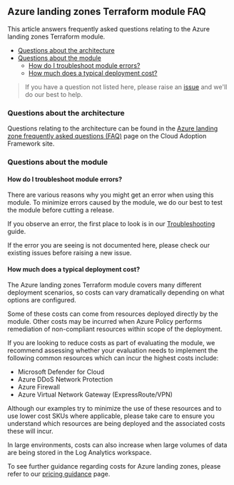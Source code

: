<!-- markdownlint-disable first-line-h1 -->
## Azure landing zones Terraform module FAQ

This article answers frequently asked questions relating to the Azure landing zones Terraform module.

- [Questions about the architecture](#questions-about-the-architecture)
- [Questions about the module](#questions-about-the-module)
  - [How do I troubleshoot module errors?](#how-do-i-troubleshoot-module-errors)
  - [How much does a typical deployment cost?](#how-much-does-a-typical-deployment-cost)

> If you have a question not listed here, please raise an [issue][github_issues] and we'll do our best to help.

### Questions about the architecture

Questions relating to the architecture can be found in the [Azure landing zone frequently asked questions (FAQ)](https://learn.microsoft.com/azure/cloud-adoption-framework/ready/enterprise-scale/faq) page on the Cloud Adoption Framework site.

### Questions about the module

#### How do I troubleshoot module errors?

There are various reasons why you might get an error when using this module.
To minimize errors caused by the module, we do our best to test the module before cutting a release.

If you observe an error, the first place to look is in our [Troubleshooting][wiki_troubleshooting] guide.

If the error you are seeing is not documented here, please check our existing issues before raising a new issue.

#### How much does a typical deployment cost?

The Azure landing zones Terraform module covers many different deployment scenarios, so costs can vary dramatically depending on what options are configured.

Some of these costs can come from resources deployed directly by the module.
Other costs may be incurred when Azure Policy performs remediation of non-compliant resources within scope of the deployment.

If you are looking to reduce costs as part of evaluating the module, we recommend assessing whether your evaluation needs to implement the following common resources which can incur the highest costs include:

- Microsoft Defender for Cloud
- Azure DDoS Network Protection
- Azure Firewall
- Azure Virtual Network Gateway (ExpressRoute/VPN)

Although our examples try to minimize the use of these resources and to use lower cost SKUs where applicable, please take care to ensure you understand which resources are being deployed and the associated costs these will incur.

In large environments, costs can also increase when large volumes of data are being stored in the Log Analytics workspace.

To see further guidance regarding costs for Azure landing zones, please refer to our [pricing guidance][alz_pricing] page.

 [//]: # (************************)
 [//]: # (INSERT LINK LABELS BELOW)
 [//]: # (************************)

[github_issues]: https://github.com/Azure/terraform-azurerm-caf-enterprise-scale/issues "Azure landing zones Terraform module - Issues"
[alz_pricing]:   https://github.com/Azure/Enterprise-Scale/wiki/What-is-Enterprise-Scale#pricing "Azure landing zones pricing guidance"

[wiki_troubleshooting]: Troubleshooting "Wiki - Troubleshooting"
